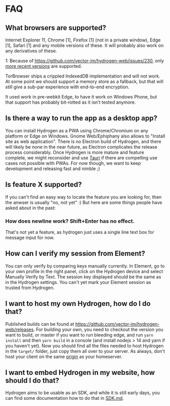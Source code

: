 # FAQ

## What browsers are supported?

Internet Explorer 11, Chrome [1], Firefox [1] (not in a private window), Edge [1], Safari [1] and any mobile versions of these. It will probably also work on any derivatives of these.

1: Because of https://github.com/vector-im/hydrogen-web/issues/230, only [more recent versions](https://caniuse.com/mdn-javascript_operators_optional_chaining) are supported.

TorBrowser ships a crippled IndexedDB implementation and will not work. At some point we should support a memory store as a fallback, but that will still give a sub-par experience with end-to-end encryption.

It used work in pre-webkit Edge, to have it work on Windows Phone, but that support has probably bit-rotted as it isn't tested anymore.

## Is there a way to run the app as a desktop app?

You can install Hydrogen as a PWA using Chrome/Chromium on any platform or Edge on Windows. Gnome Web/Ephiphany also allows to "Install site as web application". There is no Electron build of Hydrogen, and there will likely be none in the near future, as Electron complicates the release process considerably. Once Hydrogen is more mature and feature complete, we might reconsider and use [Tauri](https://tauri.studio) if there are compelling use cases not possible with PWAs. For now though, we want to keep development and releasing fast and nimble ;)

## Is feature X supported?

If you can't find an easy way to locate the feature you are looking for, then the anwser is usually "no, not yet" :) But here are some things people have asked about in the past:

### How does newline work? Shift+Enter has no effect.

That's not yet a feature, as hydrogen just uses a single line text box for message input for now.

## How can I verify my session from Element?

You can only verify by comparing keys manually currently. In Element, go to your own profile in the right panel, click on the Hydrogen device and select Manually Verify by Text. The session key displayed should be the same as in the Hydrogen settings. You can't yet mark your Element session as trusted from Hydrogen.

## I want to host my own Hydrogen, how do I do that?

Published builds can be found at https://github.com/vector-im/hydrogen-web/releases. For building your own, you need to checkout the version you want to build, or master if you want to run bleeding edge, and run `yarn install` and then `yarn build` in a console (and install nodejs > 14 and yarn if you haven't yet). Now you should find all the files needed to host Hydrogen in the `target/` folder, just copy them all over to your server. As always, don't host your client on the same [origin](https://web.dev/same-origin-policy/#what's-considered-same-origin) as your homeserver.

## I want to embed Hydrogen in my website, how should I do that?

Hydrogen aims to be usable as an SDK, and while it is still early days, you can find some documentation how to do that in [SDK.md](SDK.md).
